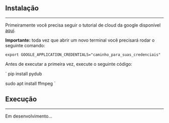 ## Instalação
----------

Primeiramente você precisa seguir o tutorial de cloud da google disponível [aqui](https://cloud.google.com/speech-to-text/docs/quickstart-client-libraries).

**Importante:** toda vez que abrir um novo terminal você precisará rodar o seguinte comando: 

`export GOOGLE_APPLICATION_CREDENTIALS="caminho_para_suas_credenciais"`

Antes de executar a primeira vez, execute o seguinte código: 

`
pip install pydub

sudo apt install ffmpeg
`

## Execução
----------
Em desenvolvimento...